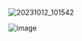 ![20231012_101542](https://github.com/priyanshujiiii/ID5030_Machine_Learning_for_Engineering_And_Application/assets/89120960/7839444d-7a4b-49be-905f-098838fccc80)

![image](https://github.com/priyanshujiiii/ID5030_Machine_Learning_for_Engineering_And_Application/assets/89120960/b987f4f3-f2f7-4370-828c-709c817144cd)
